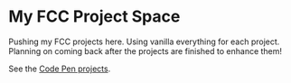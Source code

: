# My FCC Project Space

Pushing my FCC projects here. Using vanilla everything for each project. Planning on coming back after the projects are finished to enhance them!

See the [Code Pen projects](https://codepen.io/kmongy/).